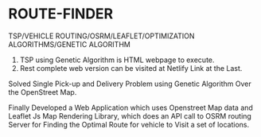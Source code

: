 # ROUTE-FINDER
TSP/VEHICLE ROUTING/OSRM/LEAFLET/OPTIMIZATION ALGORITHMS/GENETIC ALGORITHM

1. TSP using Genetic Algorithm is HTML webpage to execute.
2. Rest complete web version can be visited at Netlify Link at the Last.

Solved Single Pick-up and Delivery Problem using Genetic Algorithm Over the OpenStreet Map.

Finally Developed a Web Application which uses Openstreet Map data and Leaflet Js Map Rendering Library, which does an API call to OSRM routing Server for Finding the Optimal Route for vehicle to Visit a set of locations.




